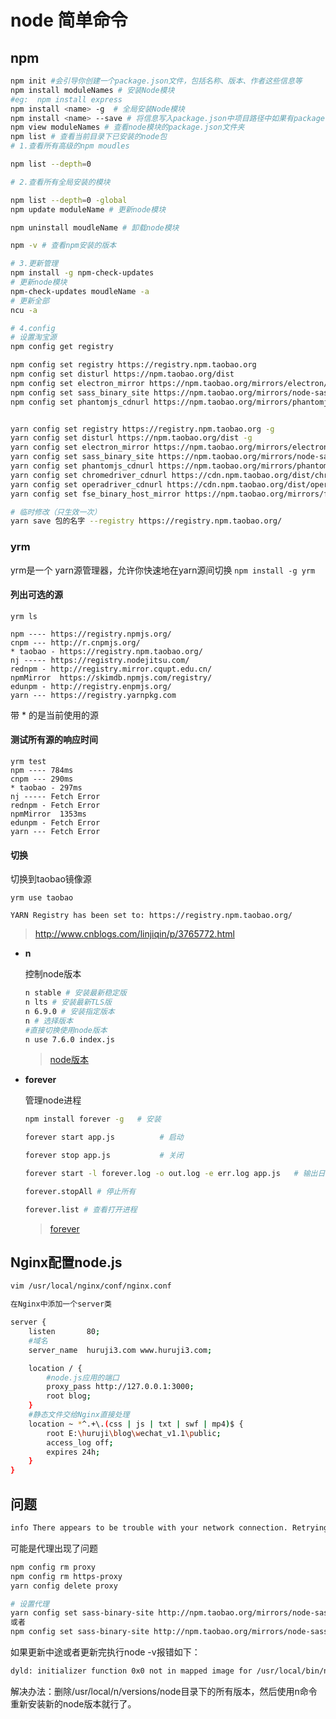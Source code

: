 
# node 简单命令

## npm

```bash
npm init #会引导你创建一个package.json文件，包括名称、版本、作者这些信息等
npm install moduleNames # 安装Node模块
#eg:  npm install express
npm install <name> -g  # 全局安装Node模块
npm install <name> --save # 将信息写入package.json中项目路径中如果有package.json文件
npm view moduleNames # 查看node模块的package.json文件夹
npm list # 查看当前目录下已安装的node包
# 1.查看所有高级的npm moudles

npm list --depth=0

# 2.查看所有全局安装的模块

npm list --depth=0 -global
npm update moduleName # 更新node模块

npm uninstall moudleName # 卸载node模块

npm -v # 查看npm安装的版本

# 3.更新管理
npm install -g npm-check-updates
# 更新node模块
npm-check-updates moudleName -a 
# 更新全部
ncu -a

# 4.config
# 设置淘宝源
npm config get registry

npm config set registry https://registry.npm.taobao.org
npm config set disturl https://npm.taobao.org/dist
npm config set electron_mirror https://npm.taobao.org/mirrors/electron/
npm config set sass_binary_site https://npm.taobao.org/mirrors/node-sass/
npm config set phantomjs_cdnurl https://npm.taobao.org/mirrors/phantomjs/


yarn config set registry https://registry.npm.taobao.org -g
yarn config set disturl https://npm.taobao.org/dist -g
yarn config set electron_mirror https://npm.taobao.org/mirrors/electron/ -g
yarn config set sass_binary_site https://npm.taobao.org/mirrors/node-sass/ -g
yarn config set phantomjs_cdnurl https://npm.taobao.org/mirrors/phantomjs/ -g
yarn config set chromedriver_cdnurl https://cdn.npm.taobao.org/dist/chromedriver -g
yarn config set operadriver_cdnurl https://cdn.npm.taobao.org/dist/operadriver -g
yarn config set fse_binary_host_mirror https://npm.taobao.org/mirrors/fsevents -g

# 临时修改（只生效一次）
yarn save 包的名字 --registry https://registry.npm.taobao.org/

```
### yrm 
yrm是一个 yarn源管理器，允许你快速地在yarn源间切换
`npm install -g yrm`

#### 列出可选的源
```
yrm ls

npm ---- https://registry.npmjs.org/
cnpm --- http://r.cnpmjs.org/
* taobao - https://registry.npm.taobao.org/
nj ----- https://registry.nodejitsu.com/
rednpm - http://registry.mirror.cqupt.edu.cn/
npmMirror  https://skimdb.npmjs.com/registry/
edunpm - http://registry.enpmjs.org/
yarn --- https://registry.yarnpkg.com
```
带 * 的是当前使用的源


#### 测试所有源的响应时间
```
yrm test
npm ---- 784ms
cnpm --- 290ms
* taobao - 297ms
nj ----- Fetch Error
rednpm - Fetch Error
npmMirror  1353ms
edunpm - Fetch Error
yarn --- Fetch Error
```
#### 切换
切换到taobao镜像源
```
yrm use taobao

YARN Registry has been set to: https://registry.npm.taobao.org/
```

> http://www.cnblogs.com/linjiqin/p/3765772.html

- **n**

  控制node版本

  ```bash
  n stable # 安装最新稳定版
  n lts # 安装最新TLS版
  n 6.9.0 # 安装指定版本
  n # 选择版本
  #直接切换使用node版本
  n use 7.6.0 index.js
  
  ```

  > [node版本](https://nodejs.org/zh-cn/download/releases/)

- **forever**  

  管理node进程

  ```bash
  npm install forever -g   # 安装
  
  forever start app.js          # 启动
  
  forever stop app.js           # 关闭
  
  forever start -l forever.log -o out.log -e err.log app.js   # 输出日志和错误
  
  forever.stopAll # 停止所有
  
  forever.list # 查看打开进程
  ```

  > [forever](https://github.com/foreverjs/forever)


## Nginx配置node.js

```bash
vim /usr/local/nginx/conf/nginx.conf

在Nginx中添加一个server类

server {
	listen       80;
	#域名
	server_name  huruji3.com www.huruji3.com;

	location / {
	    #node.js应用的端口
	    proxy_pass http://127.0.0.1:3000;
	    root blog;
	}
	#静态文件交给Nginx直接处理
	location ~ *^.+\.(css | js | txt | swf | mp4)$ {
	    root E:\huruji\blog\wechat_v1.1\public;
	    access_log off;
	    expires 24h;
	}
}
```


## 问题

```bash
info There appears to be trouble with your network connection. Retrying...
```
可能是代理出现了问题

```bash
npm config rm proxy 
npm config rm https-proxy
yarn config delete proxy

# 设置代理
yarn config set sass-binary-site http://npm.taobao.org/mirrors/node-sass
或者
npm config set sass-binary-site http://npm.taobao.org/mirrors/node-sass
```

如果更新中途或者更新完执行node -v报错如下：
```bash
dyld: initializer function 0x0 not in mapped image for /usr/local/bin/node
```
解决办法：删除/usr/local/n/versions/node目录下的所有版本，然后使用n命令重新安装新的node版本就行了。


